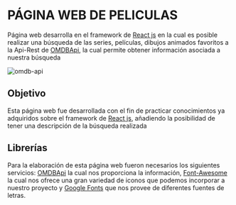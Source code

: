 
# PÁGINA WEB DE PELICULAS

Página web desarrolla en el framework de [React js](http://https://es.reactjs.org/ "react js") en la cual es posible realizar
una búsqueda de las series, películas, dibujos animados favoritos a la Api-Rest de [OMDBApi](http://http://www.omdbapi.com/ "OMDBApi"), la cual permite obtener información asociada a nuestra búsqueda

![omdb-api](https://user-images.githubusercontent.com/33507392/111035620-49943380-83e9-11eb-9537-fb14744fadc6.png)

## Objetivo

Esta página web fue desarrollada con el fin de practicar conocimientos ya adquiridos sobre el framework de [React js](http://https://es.reactjs.org/ "react js"), añadiendo la posibilidad de tener una descripción de la búsqueda realizada

## Librerías

Para la elaboración de esta página web fueron necesarios los siguientes servicios: [OMDBApi](http://http://www.omdbapi.com/ "OMDBApi") la cual nos proporciona la información, [Font-Awesome](http://https://fontawesome.com/icons?d=gallery&p=2 "Font-Awesome") la cual nos ofrece una gran variedad de iconos que podemos incorporar a nuestro proyecto y [Google Fonts](http://https://fonts.google.com/ "Google Fonts") que nos provee de diferentes fuentes de letras.

